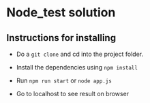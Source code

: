 # Node_test solution
## Instructions for installing

* Do a `git clone` and cd into the project folder.

* Install the dependencies using `npm install`

* Run `npm run start` or `node app.js`
* Go to localhost to see result on browser




